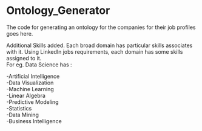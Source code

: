 # Ontology_Generator
The code for generating an ontology for the companies for their job profiles goes here. 

Additional Skills added.
Each broad domain has particular skills associates with it. Using LinkedIn jobs requirements, each domain has some skills assigned to it.   
For eg. Data Science has :

-Artificial Intelligence                                                                                                                    
-Data Visualization                                                                                                                         
-Machine Learning                                                                                                                           
-Linear Algebra                                                                                                                             
-Predictive Modeling        														
-Statistics																
-Data Mining																
-Business Intelligence
